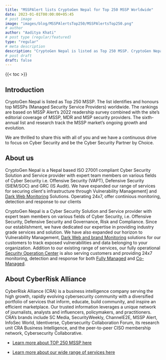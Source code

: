 ```yaml
---
title: "MSSPAlert lists CryptoGen Nepal for Top 250 MSSP Worldwide"
date: 2023-01-01T00:00:00+05:45
# post image
image: "images/blog/MSSPAlertsTop250/MSSPAlertsTop250.png"
# author
author: "Aaditya Khati"
# post type (regular/featured)
type: "regular"
# meta description
description: "CryptoGen Nepal is listed as Top 250 MSSP. CryptoGen Nepal provides dedicated services such as IS Audit, Security Operations Center, Dark Web Monitoring, Brand Protection, Vulnerability Assessment and Penetration Testing (VAPT), Incident Response, Vulnerability Management. Our core focus is serving clients with industry best cyber security services and solution and be Cyber Security Partner by Choice."
# post draft
draft: false
---
```


{{< toc >}}

## Introduction
CryptoGen Nepal is listed as Top 250 MSSP. The list identifies and honours top MSSPs (Managed Security Service Providers) worldwide. The rankings are based on MSSP Alert’s 2022 readership survey combined with the site’s editorial coverage of MSSP, MDR and MSP security providers. The sixth-annual list and research track the MSSP market’s ongoing growth and evolution.

We are thrilled to share this with all of you and we have a continuous drive to focus on Cyber Security and be the Cyber Security Partner by Choice. 

## About us  
CryptoGen Nepal is a Nepal based ISO 27001 compliant Cyber Security Solution and Service provider with expert team members on various fields of Cyber Security i.e. Offensive Security (VAPT), Defensive Security (SIEM/SOC) and GRC (IS Audit). We have expanded our range of services for securing client's infrastructure through Vulnerability Management] and [Dark Web Monitoring](/services/darkweb-and-brand-monitoring/) Solutions. Operating 24x7, offer continious monitoring, detection and response to our clients 

CryptoGen Nepal is a Cyber Security Solution and Service provider with expert team members on various fields of Cyber Security, i.e. Offensive Security, Defensive Security and Governance, Risk and Compliance. Since our establishment, we have dedicated our expertise in providing industry grade services and solution. We have also expanded our horizon to Vulnerability Management, [Dark Web and brand Monitoring](/services/darkweb-and-brand-monitoring/) solutions for our customers to track exposed vulnerabilities and data belonging to your organization. Addition to our existing range of services, our fully operational [Security Operation Center](/services/security-operations-center/) is also serving customers and providing 24x7 monitoring, detection and response for both [Fully Managed](/services/security-operations-center/#:~:text=oFully%20Managed%20Security%20Operations%20Center) and [Co-Managed](/services/security-operations-center/#:~:text=Co%2DManaged). 

## About CyberRisk Alliance
CyberRisk Alliance (CRA) is a business intelligence company serving the high growth, rapidly evolving cybersecurity community with a diversified portfolio of services that inform, educate, build community, and inspire an efficient marketplace. Our trusted information leverages a unique network of journalists, analysts and influencers, policymakers, and practitioners. CRA’s brands include SC Media, SecurityWeekly, ChannelE2E, MSSP Alert, InfoSec World, Identiverse, Cybersecurity Collaboration Forum, its research unit CRA Business Intelligence, and the peer-to-peer CISO membership network, Cybersecurity Collaborative.

* [Learn more about TOP 250 MSSP here](https://www.msspalert.com/top250/)

* [Learn more about our wide range of services here](https://cryptogennepal.com/services/)
